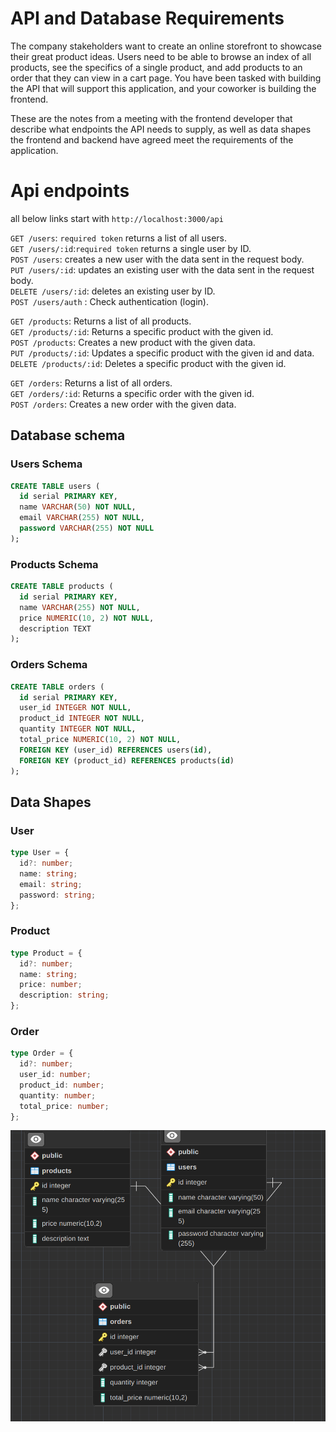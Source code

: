 # API and Database Requirements

The company stakeholders want to create an online storefront to showcase their great product ideas. Users need to be able to browse an index of all products, see the specifics of a single product, and add products to an order that they can view in a cart page. You have been tasked with building the API that will support this application, and your coworker is building the frontend.

These are the notes from a meeting with the frontend developer that describe what endpoints the API needs to supply, as well as data shapes the frontend and backend have agreed meet the requirements of the application.

# Api endpoints

all below links start with `http://localhost:3000/api`

`GET /users`: `required token` returns a list of all users.<br/>
`GET /users/:id`:`required token` returns a single user by ID.<br/>
`POST /users`: creates a new user with the data sent in the request body.<br/>
`PUT /users/:id`: updates an existing user with the data sent in the request body.<br/>
`DELETE /users/:id`: deletes an existing user by ID.<br/>
`POST /users/auth` : Check authentication (login).<br/>

`GET /products`: Returns a list of all products.<br/>
`GET /products/:id`: Returns a specific product with the given id.<br/>
`POST /products`: Creates a new product with the given data.<br/>
`PUT /products/:id`: Updates a specific product with the given id and data.<br/>
`DELETE /products/:id`: Deletes a specific product with the given id.<br/>

`GET /orders`: Returns a list of all orders.<br/>
`GET /orders/:id`: Returns a specific order with the given id.<br/>
`POST /orders`: Creates a new order with the given data.<br/>

## Database schema

### Users Schema

```sql
CREATE TABLE users (
  id serial PRIMARY KEY,
  name VARCHAR(50) NOT NULL,
  email VARCHAR(255) NOT NULL,
  password VARCHAR(255) NOT NULL
);
```

### Products Schema

```sql
CREATE TABLE products (
  id serial PRIMARY KEY,
  name VARCHAR(255) NOT NULL,
  price NUMERIC(10, 2) NOT NULL,
  description TEXT
);
```

### Orders Schema

```sql
CREATE TABLE orders (
  id serial PRIMARY KEY,
  user_id INTEGER NOT NULL,
  product_id INTEGER NOT NULL,
  quantity INTEGER NOT NULL,
  total_price NUMERIC(10, 2) NOT NULL,
  FOREIGN KEY (user_id) REFERENCES users(id),
  FOREIGN KEY (product_id) REFERENCES products(id)
);
```

## Data Shapes

### User

```typescript
type User = {
  id?: number;
  name: string;
  email: string;
  password: string;
};
```

### Product

```typescript
type Product = {
  id?: number;
  name: string;
  price: number;
  description: string;
};
```

### Order

```typescript
type Order = {
  id?: number;
  user_id: number;
  product_id: number;
  quantity: number;
  total_price: number;
};
```

![img](./src/types/Schema.png)
